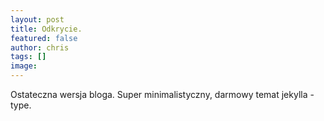 ```yaml
---
layout: post
title: Odkrycie.
featured: false
author: chris
tags: []
image: 
---
```


<p class='c-content__cc-content'>
Ostateczna wersja bloga. Super minimalistyczny, darmowy temat jekylla - type.
</p>